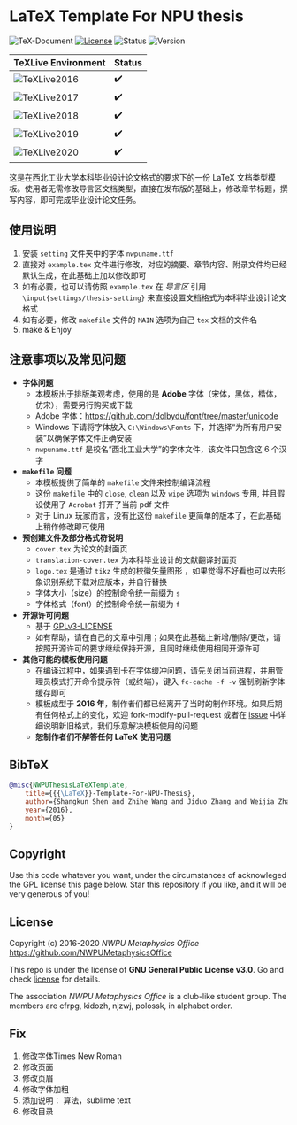 # LaTeX Template For NPU thesis

![TeX-Document](https://img.shields.io/badge/TeX-Document-3D6117.svg)
[![License](https://img.shields.io/badge/license-GNU_General_Public_License_v3.0-blue.svg)](LICENSE)
![Status](https://img.shields.io/badge/status-complete-brightgreen.svg)
![Version](https://img.shields.io/badge/version-v1.5.0.0426-674EA7.svg)

| TeXLive Environment                                                  | Status             |
| -------------------------------------------------------------------- | ------------------ |
| ![TeXLive2016](https://img.shields.io/badge/TeXLive-2016-3D6117.svg) | :heavy_check_mark: |
| ![TeXLive2017](https://img.shields.io/badge/TeXLive-2017-3D6117.svg) | :heavy_check_mark: |
| ![TeXLive2018](https://img.shields.io/badge/TeXLive-2018-3D6117.svg) | :heavy_check_mark: |
| ![TeXLive2019](https://img.shields.io/badge/TeXLive-2019-3D6117.svg) | :heavy_check_mark: |
| ![TeXLive2020](https://img.shields.io/badge/TeXLive-2020-3D6117.svg) | :heavy_check_mark: |

这是在西北工业大学本科毕业设计论文格式的要求下的一份 LaTeX 文档类型模板。使用者无需修改导言区文档类型，直接在发布版的基础上，修改章节标题，撰写内容，即可完成毕业设计论文任务。

## 使用说明

1. 安装 `setting` 文件夹中的字体 `nwpuname.ttf`
2. 直接对 `example.tex` 文件进行修改，对应的摘要、章节内容、附录文件均已经默认生成，在此基础上加以修改即可
3. 如有必要，也可以请仿照 `example.tex` 在 *导言区* 引用 `\input{settings/thesis-setting}` 来直接设置文档格式为本科毕业设计论文格式
4. 如有必要，修改 `makefile` 文件的 `MAIN` 选项为自己 `tex` 文档的文件名
5. make & Enjoy

## 注意事项以及常见问题

* **字体问题**
  * 本模板出于排版美观考虑，使用的是 **Adobe** 字体（宋体，黑体，楷体，仿宋），需要另行购买或下载
  * Adobe 字体：<https://github.com/dolbydu/font/tree/master/unicode>
  * Windows 下请将字体放入 `C:\Windows\Fonts` 下，并选择“为所有用户安装”以确保字体文件正确安装
  * `nwpuname.ttf` 是校名“西北工业大学”的字体文件，该文件只包含这 6 个汉字
* **`makefile` 问题**
  * 本模板提供了简单的 `makefile` 文件来控制编译流程
  * 这份 `makefile` 中的 `close`, `clean` 以及 `wipe` 选项为 `windows` 专用, 并且假设使用了 `Acrobat` 打开了当前 pdf 文件
  * 对于 Linux 玩家而言，没有比这份 `makefile` 更简单的版本了，在此基础上稍作修改即可使用
* **预创建文件及部分格式符说明**
  * `cover.tex` 为论文的封面页
  * `translation-cover.tex` 为本科毕业设计的文献翻译封面页
  * `logo.tex` 是通过 `tikz` 生成的校徽矢量图形 ，如果觉得不好看也可以去形象识别系统下载对应版本，并自行替换
  * 字体大小（size）的控制命令统一前缀为 `s`
  * 字体格式（font）的控制命令统一前缀为 `f`
* **开源许可问题**
  * 基于 [GPLv3-LICENSE](LICENSE)
  * 如有帮助，请在自己的文章中引用；如果在此基础上新增/删除/更改，请按照开源许可的要求继续保持开源，且同时继续使用相同开源许可
* **其他可能的模板使用问题**
  * 在编译过程中，如果遇到卡在字体缓冲问题，请先关闭当前进程，并用管理员模式打开命令提示符（或终端），键入 `fc-cache -f -v` 强制刷新字体缓存即可
  * 模板成型于 **2016 年**，制作者们都已经离开了当时的制作环境。如果后期有任何格式上的变化，欢迎 fork-modify-pull-request 或者在 [issue](https://github.com/polossk/LaTeX-Template-For-NPU-Thesis/issues/new) 中详细说明新旧格式，我们乐意解决模板使用的问题
  * **恕制作者们不解答任何 LaTeX 使用问题**

## BibTeX

```bibtex
@misc{NWPUThesisLaTeXTemplate,
    title={{{\LaTeX}}-Template-For-NPU-Thesis},
    author={Shangkun Shen and Zhihe Wang and Jiduo Zhang and Weijia Zhang},
    year={2016},
    month={05}
}
```

## Copyright

Use this code whatever you want, under the circumstances of acknowleged the
GPL license this page below. Star this repository if you like, and it will
be very generous of you!

## License

Copyright (c) 2016-2020 *NWPU Metaphysics Office* <https://github.com/NWPUMetaphysicsOffice>

This repo is under the license of **GNU General Public License v3.0**. Go
and check [license](LICENSE) for details.

The association *NWPU Metaphysics Office* is a club-like student group. The
members are cfrpg, kidozh, njzwj, polossk, in alphabet order.


## Fix
1. 修改字体Times New Roman
2. 修改页面
3. 修改页眉
4. 修改字体加粗
5. 添加说明： 算法，sublime text
6. 修改目录